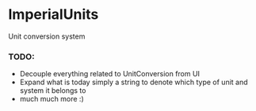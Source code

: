 # ImperialUnits

Unit conversion system

### TODO: 
* Decouple everything related to UnitConversion from UI
* Expand what is today simply a string to denote which type of unit and system it belongs to
* much much more :)
